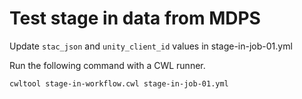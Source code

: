 # Test stage in data from MDPS

Update `stac_json` and `unity_client_id` values in stage-in-job-01.yml

Run the following command with a CWL runner.

`cwltool stage-in-workflow.cwl stage-in-job-01.yml`
